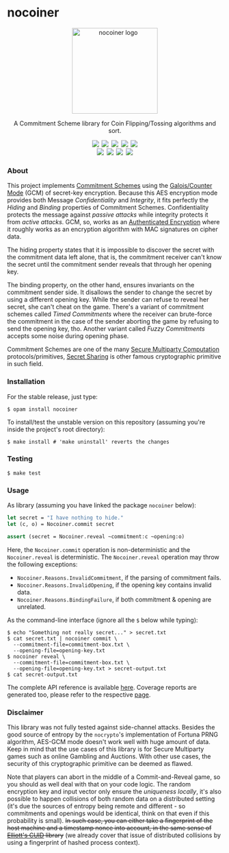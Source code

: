 nocoiner
========

<div align="center">
  <img
    src="https://marcoonroad.dev/nocoiner/images/nocoiner.png"
    width="200"
    height="200"
    alt="nocoiner logo"/>
</div>

<div align="center">
  <p>
    <span>A Commitment Scheme library for Coin Flipping/Tossing algorithms and sort.</span>
  </p>
</div>

<div align="center">
<!-- Travis CI badge -->
<a
  style="margin: 0.1em;"
  href="https://travis-ci.com/marcoonroad/nocoiner"
  title="Verify the build logs here."><img
  src="https://img.shields.io/travis/com/marcoonroad/nocoiner.svg?logo=travis&style=flat-square"/></a>
<!-- Coveralls badge -->
<a
  style="margin: 0.1em;"
  href="https://coveralls.io/github/marcoonroad/nocoiner"
  title="Verify the detailed test coverage here."><img
  src="https://img.shields.io/coveralls/github/marcoonroad/nocoiner.svg?style=flat-square"/></a>
<!-- License badge -->
<a
  style="margin: 0.1em;"
  href="https://github.com/marcoonroad/nocoiner/blob/master/LICENSE"
  title="Verify the project license here."><img
  src="https://img.shields.io/github/license/marcoonroad/nocoiner.svg?style=flat-square&logo=github"/></a>
<!-- Open PR badge -->
<a
  style="margin: 0.1em;"
  href="https://github.com/marcoonroad/nocoiner/compare"
  title="Interested in contribute with this project?"><img
  src="https://img.shields.io/badge/PRs-welcome-brightgreen.svg?style=flat-square&logo=github"/></a>
<!-- Donate BTC badge -->
<a
  style="margin: 0.1em;"
  href="https://www.blockchain.com/btc/address/18h417CACY3ksS1XPLWej7TE6hR9Eb6k34"
  title="Want to give a little donation for author?"><img
  src="https://img.shields.io/badge/donate-BTC-yellow.svg?logo=bitcoin&style=flat-square"/></a>
</div>

<div align="center">
<!-- Docker layers badge -->
<a
  style="margin: 0.1em;"
  href="https://microbadger.com/images/marcoonroad/nocoiner"
  title="Verify the Docker image details here."><img
  src="https://img.shields.io/microbadger/layers/marcoonroad/nocoiner/latest.svg?style=flat-square&logo=docker"/></a>
<!-- Docker size badge -->
<a
  style="margin: 0.1em;"
  href="https://microbadger.com/images/marcoonroad/nocoiner"
  title="Verify the Docker image details here."><img
  src="https://img.shields.io/microbadger/image-size/marcoonroad/nocoiner.svg?style=flat-square&logo=docker"/></a>
<!-- Docker pulls badge -->
<a
  style="margin: 0.1em;"
  href="https://hub.docker.com/r/marcoonroad/nocoiner"
  title="Check the Docker project repository here."><img
  src="https://img.shields.io/docker/pulls/marcoonroad/nocoiner.svg?style=flat-square&logo=docker"/></a>
<!-- Docker stars badge -->
<a
  style="margin: 0.1em;"
  href="https://hub.docker.com/r/marcoonroad/nocoiner"
  title="Check the Docker project repository here."><img
  src="https://img.shields.io/docker/stars/marcoonroad/nocoiner.svg?style=flat-square&logo=docker"/></a>
</div>


### About

This project implements [Commitment Schemes][1] using the
[Galois/Counter Mode][2] (GCM) of secret-key encryption. Because this AES
encryption mode provides both Message _Confidentiality_ and _Integrity_, it fits
perfectly the _Hiding_ and _Binding_ properties of Commitment Schemes.
Confidentiality protects the message against _passive attacks_ while integrity
protects it from _active attacks_. GCM, so, works as an
[Authenticated Encryption][6] where it roughly works as an encryption algorithm
with MAC signatures on cipher data.

The hiding property states that it is impossible to discover the secret with the
commitment data left alone, that is, the commitment receiver can't know the
secret until the commitment sender reveals that through her opening key.

The binding property, on the other hand, ensures invariants on the commitment
sender side. It disallows the sender to change the secret by using a different
opening key. While the sender can refuse to reveal her secret, she can't cheat
on the game. There's a variant of commitment schemes called _Timed Commitments_
where the receiver can brute-force the commitment in the case of the sender
aborting the game by refusing to send the opening key, tho. Another variant
called _Fuzzy Commitments_ accepts some noise during opening phase.

Commitment Schemes are one of the many [Secure Multiparty Computation][3]
protocols/primitives, [Secret Sharing][4] is other famous cryptographic
primitive in such field.


### Installation

For the stable release, just type:

```shell
$ opam install nocoiner
```

To install/test the unstable version on this repository (assuming you're
inside the project's root directory):

```shell
$ make install # 'make uninstall' reverts the changes
```


### Testing

```shell
$ make test
```


### Usage

As library (assuming you have linked the package `nocoiner` below):

```ocaml
let secret = "I have nothing to hide."
let (c, o) = Nocoiner.commit secret

assert (secret = Nocoiner.reveal ~commitment:c ~opening:o)
```

Here, the `Nocoiner.commit` operation is non-deterministic and the
`Nocoiner.reveal` is deterministic. The `Nocoiner.reveal` operation may throw
the following exceptions:
- `Nocoiner.Reasons.InvalidCommitment`, if the parsing of commitment fails.
- `Nocoiner.Reasons.InvalidOpening`, if the opening key contains invalid data.
- `Nocoiner.Reasons.BindingFailure`, if both commitment & opening are unrelated.

As the command-line interface (ignore all the `$` below while typing):

```shell
$ echo "Something not really secret..." > secret.txt
$ cat secret.txt | nocoiner commit \
  --commitment-file=commitment-box.txt \
  --opening-file=opening-key.txt
$ nocoiner reveal \
  --commitment-file=commitment-box.txt \
  --opening-file=opening-key.txt > secret-output.txt
$ cat secret-output.txt
```

The complete API reference is available [here][7]. Coverage reports are
generated too, please refer to the respective [page][8].


### Disclaimer

This library was not fully tested against side-channel attacks. Besides the
good source of entropy by the `nocrypto`'s implementation of Fortuna PRNG
algorithm, AES-GCM mode doesn't work well with huge amount of data. Keep in mind
that the use cases of this library is for Secure Multiparty games such as online
Gambling and Auctions. With other use cases, the security of this cryptographic
primitive can be deemed as flawed.

Note that players can abort in the middle of a Commit-and-Reveal game, so you
should as well deal with that on your code logic. The random encryption key
and input vector only ensure the _uniqueness locally_, it's also possible to
happen collisions of both random data on a distributed setting (it's due the
sources of entropy being remote and different - so commitments and openings
would be identical, think on that even if this probability is small). ~~In such
case, you can either take a fingerprint of the host machine and a timestamp
nonce into account, in the same sense of [Elliott's CUID][5] library~~ (we already
cover that issue of distributed collisions by using a fingerprint of hashed
process context).

  [1]: https://en.wikipedia.org/wiki/Commitment_scheme
  [2]: https://en.wikipedia.org/wiki/Galois/Counter_Mode
  [3]: https://en.wikipedia.org/wiki/Secure_multiparty_computation
  [4]: https://en.wikipedia.org/wiki/Secret_sharing
  [5]: https://github.com/ericelliott/cuid
  [6]: https://en.wikipedia.org/wiki/Authenticated_encryption
  [7]: https://marcoonroad.dev/nocoiner/apiref/nocoiner/Nocoiner/index.html
  [8]: https://marcoonroad.dev/nocoiner/apicov/index.html
